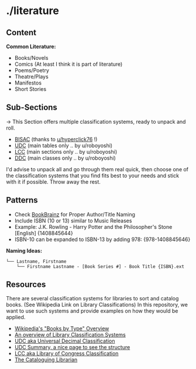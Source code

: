 # ./literature

## Content

**Common Literature:**

- Books/Novels
- Comics (At least I think it is part of literature)
- Poems/Poetry
- Theatre/Plays
- Manifestos
- Short Stories

## Sub-Sections

→ This Section offers multiple classification systems, ready to unpack and roll.

- [BISAC](https://bisg.org/page/bisacedition) (thanks to [u/hyperclick76](https://www.reddit.com/user/hyperclick76) !)
- [UDC](https://en.wikipedia.org/wiki/Universal_Decimal_Classification#Main_tables) (main tables only .. by u/roboyoshi)
- [LCC](https://en.wikipedia.org/wiki/Library_of_Congress_Classification#Classification) (main sections only .. by u/roboyoshi)
- [DDC](https://en.wikipedia.org/wiki/Dewey_Decimal_Classification#Classes) (main classes only .. by u/roboyoshi)

I'd advise to unpack all and go through them real quick, then choose one of the classification systems that you find fits best to your needs and stick with it if possible. Throw away the rest.

## Patterns

- Check [BookBrainz](https://bookbrainz.org) for Proper Author/Title Naming
- Include ISBN (10 or 13) similar to Music Releases
- Example: J.K. Rowling - Harry Potter and the Philosopher's Stone [English] {1408845644}
- ISBN-10 can be expanded to ISBN-13 by adding 978: {978-1408845646}

**Naming Ideas:**

    └── Lastname, Firstname
        └── Firstname Lastname - [Book Series #] - Book Title {ISBN}.ext

## Resources

There are several classification systems for libraries to sort and catalog books. (See Wikipedia Link on Library Classifications)
In this repository, we want to use such systems and provide examples on how they would be applied.

- [Wikipedia's "Books by Type" Overview](https://en.wikipedia.org/wiki/Category:Books_by_type)
- [An overview of Library Classification Systems](https://en.wikipedia.org/wiki/Library_classification#Methods_or_systems)
- [UDC aka Universal Decimal Classification](https://en.wikipedia.org/wiki/Universal_Decimal_Classification)
- [UDC Summary, a nice page to see the structure](http://www.udcsummary.info/php/index.php)
- [LCC aka Library of Congress Classification](https://en.wikipedia.org/wiki/Library_of_Congress_Classification)
- [The Cataloguing Librarian](https://laureltarulli.wordpress.com/)
